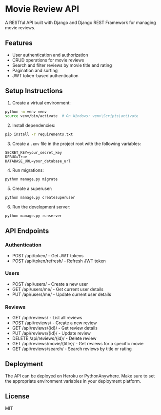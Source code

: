 # Movie Review API

A RESTful API built with Django and Django REST Framework for managing movie reviews.

## Features

- User authentication and authorization
- CRUD operations for movie reviews
- Search and filter reviews by movie title and rating
- Pagination and sorting
- JWT token-based authentication

## Setup Instructions

1. Create a virtual environment:
```bash
python -m venv venv
source venv/bin/activate  # On Windows: venv\Scripts\activate
```

2. Install dependencies:
```bash
pip install -r requirements.txt
```

3. Create a `.env` file in the project root with the following variables:
```
SECRET_KEY=your_secret_key
DEBUG=True
DATABASE_URL=your_database_url
```

4. Run migrations:
```bash
python manage.py migrate
```

5. Create a superuser:
```bash
python manage.py createsuperuser
```

6. Run the development server:
```bash
python manage.py runserver
```

## API Endpoints

### Authentication
- POST /api/token/ - Get JWT tokens
- POST /api/token/refresh/ - Refresh JWT token

### Users
- POST /api/users/ - Create a new user
- GET /api/users/me/ - Get current user details
- PUT /api/users/me/ - Update current user details

### Reviews
- GET /api/reviews/ - List all reviews
- POST /api/reviews/ - Create a new review
- GET /api/reviews/{id}/ - Get review details
- PUT /api/reviews/{id}/ - Update review
- DELETE /api/reviews/{id}/ - Delete review
- GET /api/reviews/movie/{title}/ - Get reviews for a specific movie
- GET /api/reviews/search/ - Search reviews by title or rating

## Deployment

The API can be deployed on Heroku or PythonAnywhere. Make sure to set the appropriate environment variables in your deployment platform.

## License

MIT